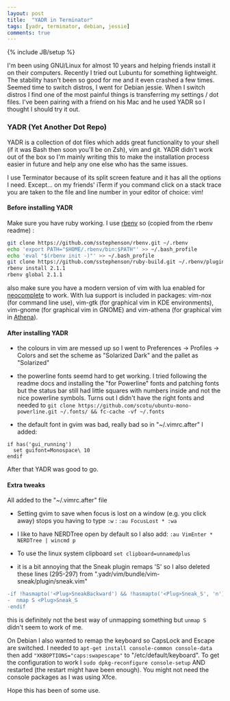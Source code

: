 ```yaml
---
layout: post
title:  "YADR in Terminator"
tags: [yadr, terminator, debian, jessie]
comments: true
---
```

{% include JB/setup %}

I'm been using GNU/Linux for almost 10 years and helping friends install it on
their computers.  Recently I tried out Lubuntu for something lightweight.  The
stability hasn't been so good for me and it even crashed a few times.
Seemed time to switch distros, I went for Debian jessie.  When I switch
distros I find one of the most painful things is transferring my settings /
dot files.  I've been pairing with a friend on his Mac and he used YADR so I thought I
should try it out.


### YADR (Yet Another Dot Repo)

YADR is a collection of dot files which adds great
functionality to your shell (if it was Bash then soon you'll be on Zsh), vim and git.
YADR didn't work out of the box so I'm mainly writing this to make the
installation process easier in future and help any one else who has the same issues.

I use Terminator because of its split screen feature and it has all the
options I need.  Except... on my friends' iTerm if you command click on a stack
trace you are taken to the file and line number in your editor of choice: vim!

#### Before installing YADR

Make sure you have ruby working.  I use [rbenv](https://github.com/sstephenson/rbenv) so (copied from the rbenv readme) :
```sh
git clone https://github.com/sstephenson/rbenv.git ~/.rbenv
echo 'export PATH="$HOME/.rbenv/bin:$PATH"' >> ~/.bash_profile
echo 'eval "$(rbenv init -)"' >> ~/.bash_profile
git clone https://github.com/sstephenson/ruby-build.git ~/.rbenv/plugins/ruby-build
rbenv install 2.1.1
rbenv global 2.1.1
```
also make sure you have a modern version of vim with lua enabled for [neocomplete](https://github.com/Shougo/neocomplete.vim#requirements) to work.  With lua support is included in packages: vim-nox (for command line use), vim-gtk (for graphical vim in KDE environments), vim-gnome (for graphical vim in GNOME) and vim-athena (for graphical vim in [Athena](http://en.wikipedia.org/wiki/Project_Athena)).

#### After installing YADR


* the colours in vim are messed up so I went to Preferences -> Profiles -> Colors
and set the scheme as "Solarized Dark" and the pallet as "Solarized"

* the powerline fonts seemd hard to get working.  I tried following the readme docs
and installing the "for Powerline" fonts and patching fonts but the status bar still had
little squares with numbers inside and not the nice powerline symbols.  Turns out I
didn't have the right fonts and needed to
`git clone https://github.com/scotu/ubuntu-mono-powerline.git ~/.fonts/ && fc-cache -vf ~/.fonts`

* the default font in gvim was bad, really bad so in "~/.vimrc.after" I added:

```
if has('gui_running')
  set guifont=Monospace\ 10
endif
```

After that YADR was good to go.

#### Extra tweaks

All added to the "~/.vimrc.after" file

* Setting gvim to save when focus is lost on a window (e.g. you click away) stops you
having to type `:w` :
`:au FocusLost * :wa`

* I like to have NERDTree open by default so I also add:
`:au VimEnter * NERDTree | wincmd p`

* To use the linux system clipboard `set clipboard=unnamedplus`

* it is a bit annoying that the Sneak plugin remaps 'S' so I also deleted these lines (295-297)
from ".yadr/vim/bundle/vim-sneak/plugin/sneak.vim"

```diff
-if !hasmapto('<Plug>SneakBackward') && !hasmapto('<Plug>Sneak_S', 'n') && mapcheck('S', 'n') ==# ''
-  nmap S <Plug>Sneak_S
-endif
```

this is definitely not the best way of unmapping something but `unmap S` didn't seem to work of me.


On Debian I also wanted to remap the keyboard so CapsLock and Escape are switched.  I needed to
`apt-get install console-common console-data` then add `"XKBOPTIONS="caps:swapescape"` to "/etc/default/keyboard".
To get the configuration to work I `sudo dpkg-reconfigure console-setup` AND restarted (the restart might have been enough).
You might not need the console packages as I was using Xfce.

Hope this has been of some use.
